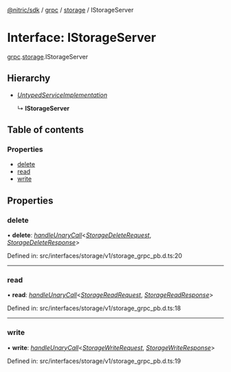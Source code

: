 [@nitric/sdk](../README.md) / [grpc](../modules/grpc.md) / [storage](../modules/grpc.storage.md) / IStorageServer

# Interface: IStorageServer

[grpc](../modules/grpc.md).[storage](../modules/grpc.storage.md).IStorageServer

## Hierarchy

* [*UntypedServiceImplementation*](grpc.grpc-1.untypedserviceimplementation.md)

  ↳ **IStorageServer**

## Table of contents

### Properties

- [delete](grpc.storage.istorageserver.md#delete)
- [read](grpc.storage.istorageserver.md#read)
- [write](grpc.storage.istorageserver.md#write)

## Properties

### delete

• **delete**: [*handleUnaryCall*](../modules/grpc.grpc-1.md#handleunarycall)<[*StorageDeleteRequest*](../classes/grpc.storage.storagedeleterequest-1.md), [*StorageDeleteResponse*](../classes/grpc.storage.storagedeleteresponse-1.md)\>

Defined in: src/interfaces/storage/v1/storage_grpc_pb.d.ts:20

___

### read

• **read**: [*handleUnaryCall*](../modules/grpc.grpc-1.md#handleunarycall)<[*StorageReadRequest*](../classes/grpc.storage.storagereadrequest-1.md), [*StorageReadResponse*](../classes/grpc.storage.storagereadresponse-1.md)\>

Defined in: src/interfaces/storage/v1/storage_grpc_pb.d.ts:18

___

### write

• **write**: [*handleUnaryCall*](../modules/grpc.grpc-1.md#handleunarycall)<[*StorageWriteRequest*](../classes/grpc.storage.storagewriterequest-1.md), [*StorageWriteResponse*](../classes/grpc.storage.storagewriteresponse-1.md)\>

Defined in: src/interfaces/storage/v1/storage_grpc_pb.d.ts:19

